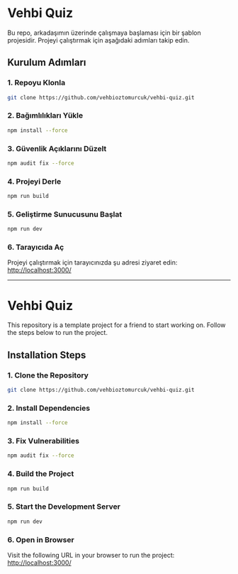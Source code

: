 # Vehbi Quiz

Bu repo, arkadaşımın üzerinde çalışmaya başlaması için bir şablon projesidir. Projeyi çalıştırmak için aşağıdaki adımları takip edin.

## Kurulum Adımları

### 1. Repoyu Klonla
```sh
git clone https://github.com/vehbioztomurcuk/vehbi-quiz.git
```

### 2. Bağımlılıkları Yükle
```sh
npm install --force
```

### 3. Güvenlik Açıklarını Düzelt
```sh
npm audit fix --force
```

### 4. Projeyi Derle
```sh
npm run build
```

### 5. Geliştirme Sunucusunu Başlat
```sh
npm run dev
```

### 6. Tarayıcıda Aç
Projeyi çalıştırmak için tarayıcınızda şu adresi ziyaret edin:
[http://localhost:3000/](http://localhost:3000/)

---

# Vehbi Quiz

This repository is a template project for a friend to start working on. Follow the steps below to run the project.

## Installation Steps

### 1. Clone the Repository
```sh
git clone https://github.com/vehbioztomurcuk/vehbi-quiz.git
```

### 2. Install Dependencies
```sh
npm install --force
```

### 3. Fix Vulnerabilities
```sh
npm audit fix --force
```

### 4. Build the Project
```sh
npm run build
```

### 5. Start the Development Server
```sh
npm run dev
```

### 6. Open in Browser
Visit the following URL in your browser to run the project:
[http://localhost:3000/](http://localhost:3000/)


